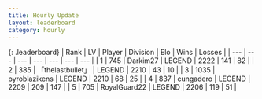 ```yaml
---
title: Hourly Update
layout: leaderboard
category: hourly
---
```


{: .leaderboard}
| Rank | LV | Player | Division | Elo | Wins | Losses |
| --- | --- | --- | --- | --- | --- | --- |
| <span data-change="0">1</span> | 745 | <span title="ID: 694036">Darkim27</span> | LEGEND | <span data-change="0">2222</span> | <span data-change="0">141</span> | <span data-change="0">82</span> |
| <span data-change="0">2</span> | 385 | <span title="ID: 641994">「thelastbullet」</span> | LEGEND | <span data-change="0">2210</span> | <span data-change="0">43</span> | <span data-change="0">10</span> |
| <span data-change="0">3</span> | 1035 | <span title="ID: 143220">pyroblazikens</span> | LEGEND | <span data-change="0">2210</span> | <span data-change="0">68</span> | <span data-change="0">25</span> |
| <span data-change="0">4</span> | 837 | <span title="ID: 54134">cungadero</span> | LEGEND | <span data-change="0">2209</span> | <span data-change="0">209</span> | <span data-change="0">147</span> |
| <span data-change="0">5</span> | 705 | <span title="ID: 210952">RoyalGuard22</span> | LEGEND | <span data-change="0">2206</span> | <span data-change="0">119</span> | <span data-change="0">51</span> |